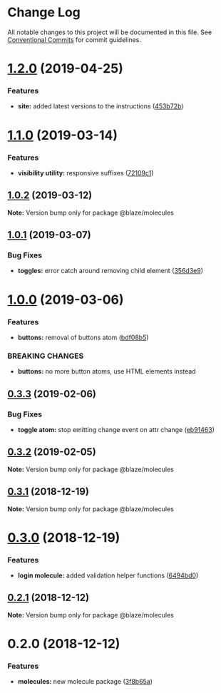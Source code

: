 # Change Log

All notable changes to this project will be documented in this file.
See [Conventional Commits](https://conventionalcommits.org) for commit guidelines.

# [1.2.0](https://github.com/BlazeSoftware/blaze/compare/@blaze/molecules@1.1.0...@blaze/molecules@1.2.0) (2019-04-25)

### Features

- **site:** added latest versions to the instructions ([453b72b](https://github.com/BlazeSoftware/blaze/commit/453b72b))

# [1.1.0](https://github.com/BlazeSoftware/blaze/compare/@blaze/molecules@1.0.2...@blaze/molecules@1.1.0) (2019-03-14)

### Features

- **visibility utility:** responsive suffixes ([72109c1](https://github.com/BlazeSoftware/blaze/commit/72109c1))

## [1.0.2](https://github.com/BlazeSoftware/blaze/compare/@blaze/molecules@1.0.1...@blaze/molecules@1.0.2) (2019-03-12)

**Note:** Version bump only for package @blaze/molecules

## [1.0.1](https://github.com/BlazeSoftware/blaze/compare/@blaze/molecules@1.0.0...@blaze/molecules@1.0.1) (2019-03-07)

### Bug Fixes

- **toggles:** error catch around removing child element ([356d3e9](https://github.com/BlazeSoftware/blaze/commit/356d3e9))

# [1.0.0](https://github.com/BlazeSoftware/blaze/compare/@blaze/molecules@0.3.3...@blaze/molecules@1.0.0) (2019-03-06)

### Features

- **buttons:** removal of buttons atom ([bdf08b5](https://github.com/BlazeSoftware/blaze/commit/bdf08b5))

### BREAKING CHANGES

- **buttons:** no more button atoms, use HTML elements instead

## [0.3.3](https://github.com/BlazeUI/blaze/compare/@blaze/molecules@0.3.2...@blaze/molecules@0.3.3) (2019-02-06)

### Bug Fixes

- **toggle atom:** stop emitting change event on attr change ([eb91463](https://github.com/BlazeUI/blaze/commit/eb91463))

## [0.3.2](https://github.com/BlazeUI/blaze/compare/@blaze/molecules@0.3.1...@blaze/molecules@0.3.2) (2019-02-05)

**Note:** Version bump only for package @blaze/molecules

## [0.3.1](https://github.com/BlazeUI/blaze/compare/@blaze/molecules@0.3.0...@blaze/molecules@0.3.1) (2018-12-19)

**Note:** Version bump only for package @blaze/molecules

# [0.3.0](https://github.com/BlazeUI/blaze/compare/@blaze/molecules@0.2.1...@blaze/molecules@0.3.0) (2018-12-19)

### Features

- **login molecule:** added validation helper functions ([6494bd0](https://github.com/BlazeUI/blaze/commit/6494bd0))

## [0.2.1](https://github.com/BlazeUI/blaze/compare/@blaze/molecules@0.2.0...@blaze/molecules@0.2.1) (2018-12-12)

**Note:** Version bump only for package @blaze/molecules

# 0.2.0 (2018-12-12)

### Features

- **molecules:** new molecule package ([3f8b65a](https://github.com/BlazeUI/blaze/commit/3f8b65a))
